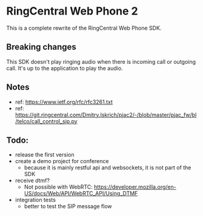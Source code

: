 # RingCentral Web Phone 2

This is a complete rewrite of the RingCentral Web Phone SDK.


## Breaking changes

This SDK doesn't play ringing audio when there is incoming call or outgoing call. 
It's up to the application to play the audio.



## Notes

- ref: https://www.ietf.org/rfc/rfc3261.txt
- ref: https://git.ringcentral.com/Dmitry.Iskrich/pjac2/-/blob/master/pjac_fw/bl/telco/call_control_sip.py


## Todo:

- release the first version
- create a demo project for conference
  - because it is mainly restful api and websockets, it is not part of the SDK
- receive dtmf?
  - Not possible with WebRTC: https://developer.mozilla.org/en-US/docs/Web/API/WebRTC_API/Using_DTMF
- integration tests
  - better to test the SIP message flow
